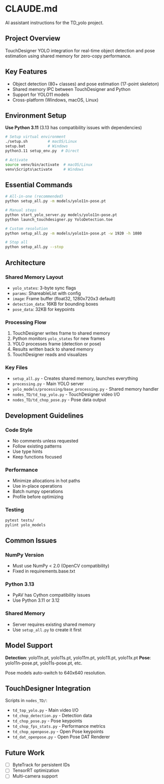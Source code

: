 # CLAUDE.md

AI assistant instructions for the TD_yolo project.

## Project Overview

TouchDesigner YOLO integration for real-time object detection and pose estimation using shared memory for zero-copy performance.

## Key Features

- Object detection (80+ classes) and pose estimation (17-point skeleton)
- Shared memory IPC between TouchDesigner and Python
- Support for YOLO11 models
- Cross-platform (Windows, macOS, Linux)

## Environment Setup

**Use Python 3.11** (3.13 has compatibility issues with dependencies)

```bash
# Setup virtual environment
./setup.sh         # macOS/Linux
setup.bat          # Windows
python3.11 setup_env.py  # Direct

# Activate
source venv/bin/activate  # macOS/Linux
venv\Scripts\activate     # Windows
```

## Essential Commands

```bash
# All-in-one (recommended)
python setup_all.py -m models/yolo11n-pose.pt

# Manual steps
python start_yolo_server.py models/yolo11n-pose.pt
python launch_touchdesigner.py YoloDetection.toe

# Custom resolution
python setup_all.py -m models/yolo11n-pose.pt -w 1920 -h 1080

# Stop all
python setup_all.py --stop
```

## Architecture

### Shared Memory Layout

- `yolo_states`: 3-byte sync flags
- `params`: ShareableList with config
- `image`: Frame buffer (float32, 1280x720x3 default)
- `detection_data`: 16KB for bounding boxes  
- `pose_data`: 32KB for keypoints

### Processing Flow

1. TouchDesigner writes frame to shared memory
2. Python monitors `yolo_states` for new frames
3. YOLO processes frame (detection or pose)
4. Results written back to shared memory
5. TouchDesigner reads and visualizes

### Key Files

- `setup_all.py` - Creates shared memory, launches everything
- `processing.py` - Main YOLO server
- `yolo_models/processing/base_processing.py` - Shared memory handler
- `nodes_TD/td_top_yolo.py` - TouchDesigner video I/O
- `nodes_TD/td_chop_pose.py` - Pose data output

## Development Guidelines

### Code Style

- No comments unless requested
- Follow existing patterns
- Use type hints
- Keep functions focused

### Performance

- Minimize allocations in hot paths
- Use in-place operations
- Batch numpy operations
- Profile before optimizing

### Testing

```bash
pytest tests/
pylint yolo_models
```

## Common Issues

### NumPy Version

- Must use NumPy < 2.0 (OpenCV compatibility)
- Fixed in requirements.base.txt

### Python 3.13

- PyAV has Cython compatibility issues
- Use Python 3.11 or 3.12

### Shared Memory

- Server requires existing shared memory
- Use `setup_all.py` to create it first

## Model Support

**Detection**: yolo11n.pt, yolo11s.pt, yolo11m.pt, yolo11l.pt, yolo11x.pt
**Pose**: yolo11n-pose.pt, yolo11s-pose.pt, etc.

Pose models auto-switch to 640x640 resolution.

## TouchDesigner Integration

Scripts in `nodes_TD/`:

- `td_top_yolo.py` - Main video I/O
- `td_chop_detection.py` - Detection data
- `td_chop_pose.py` - Pose keypoints
- `td_chop_fps_stats.py` - Performance metrics
- `td_chop_openpose.py` - Open Pose keypoints
- `td_dat_openpose.py` - Open Pose DAT Renderer

## Future Work

- [ ] ByteTrack for persistent IDs
- [ ] TensorRT optimization
- [ ] Multi-camera support
